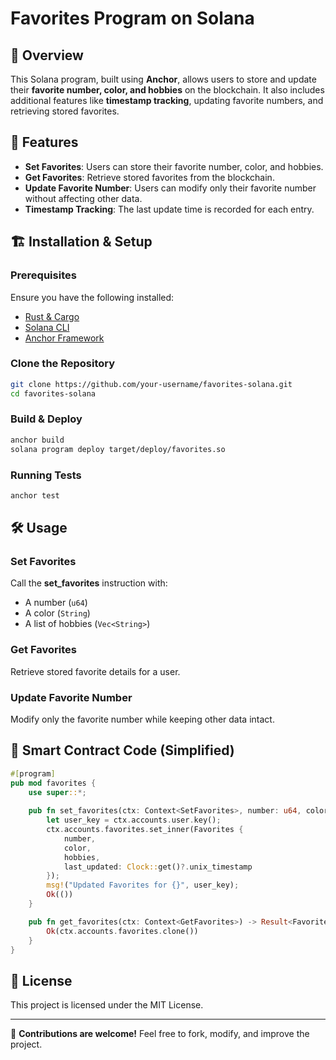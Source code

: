 # Favorites Program on Solana

## 📌 Overview
This Solana program, built using **Anchor**, allows users to store and update their **favorite number, color, and hobbies** on the blockchain. It also includes additional features like **timestamp tracking**, updating favorite numbers, and retrieving stored favorites.

## 🚀 Features
- **Set Favorites**: Users can store their favorite number, color, and hobbies.
- **Get Favorites**: Retrieve stored favorites from the blockchain.
- **Update Favorite Number**: Users can modify only their favorite number without affecting other data.
- **Timestamp Tracking**: The last update time is recorded for each entry.

## 🏗️ Installation & Setup

### Prerequisites
Ensure you have the following installed:
- [Rust & Cargo](https://www.rust-lang.org/tools/install)
- [Solana CLI](https://docs.solana.com/cli/install-solana-cli-tools)
- [Anchor Framework](https://project-serum.github.io/anchor/getting-started/installation.html)

### Clone the Repository
```sh
git clone https://github.com/your-username/favorites-solana.git
cd favorites-solana
```

### Build & Deploy
```sh
anchor build
solana program deploy target/deploy/favorites.so
```

### Running Tests
```sh
anchor test
```

## 🛠️ Usage

### Set Favorites
Call the **set_favorites** instruction with:
- A number (`u64`)
- A color (`String`)
- A list of hobbies (`Vec<String>`)

### Get Favorites
Retrieve stored favorite details for a user.

### Update Favorite Number
Modify only the favorite number while keeping other data intact.

## 📜 Smart Contract Code (Simplified)
```rust
#[program]
pub mod favorites {
    use super::*;
    
    pub fn set_favorites(ctx: Context<SetFavorites>, number: u64, color: String, hobbies: Vec<String>) -> Result<()> {
        let user_key = ctx.accounts.user.key();
        ctx.accounts.favorites.set_inner(Favorites {
            number,
            color,
            hobbies,
            last_updated: Clock::get()?.unix_timestamp
        });
        msg!("Updated Favorites for {}", user_key);
        Ok(())
    }

    pub fn get_favorites(ctx: Context<GetFavorites>) -> Result<Favorites> {
        Ok(ctx.accounts.favorites.clone())
    }
}
```

## 📄 License
This project is licensed under the MIT License.

---
🌟 **Contributions are welcome!** Feel free to fork, modify, and improve the project.

